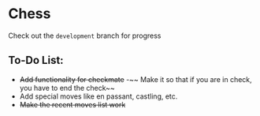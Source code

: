 # Chess

Check out the `development` branch for progress

## To-Do List:
- ~~Add functionality for checkmate~~
-~~ Make it so that if you are in check, you have to end the check~~
- Add special moves like en passant, castling, etc.
- ~~Make the recent moves list work~~
